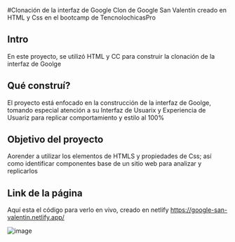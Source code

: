 #Clonación de la interfaz de Google
Clon de Google San Valentín creado en HTML y Css en el bootcamp de TencnolochicasPro

## Intro
En este proyecto, se utilizó HTML y CC para construir la clonación de la interfaz de Goolge

## Qué construí?
El proyecto está enfocado en la construcción de la interfaz de Goolge, tomando especial atención a su Interfaz de Usuarix y Experiencia de Usuariz para replicar comportamiento y estilo al 100%

## Objetivo del proyecto
Aorender a utilizar los elementos de HTMLS y propiedades de Css; así como identificar componentes base de un sitio web para analizar y replicarlos

## Link de la página
Aquí esta el código para verlo en vivo, creado en netlify
https://google-san-valentin.netlify.app/

![image](https://github.com/AmissDany/Clon-de-Google/assets/139643026/4d49bb5c-7787-4078-b0e6-d88ba5cf78c6)
